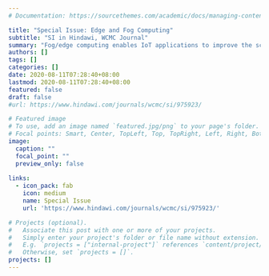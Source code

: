 ```yaml
---
# Documentation: https://sourcethemes.com/academic/docs/managing-content/

title: "Special Issue: Edge and Fog Computing"
subtitle: "SI in Hindawi, WCMC Journal"
summary: "Fog/edge computing enables IoT applications to improve the scalability and energy efficiency of IoT systems, exploit computational node resources to analyse the collected data, and meet latency requirements. Nevertheless, a series of challenging problems need to be addressed in order to fully utilize fog/edge computing for IoT. For instance, the majority of computational nodes in fog/edge computing are battery-operated, which means that fog/edge computing tends to be unreliable. Moreover, efficiently providing computing resources to latency-sensitive IoT applications (such as AR/VR, haptic technology, intelligent manufacturing, connected autonomous driving, and others), and seamless integration of fog/edge computing with cloud computing to provide scalable services needs to be further studied."
authors: []
tags: []
categories: []
date: 2020-08-11T07:28:40+08:00
lastmod: 2020-08-11T07:28:40+08:00
featured: false
draft: false
#url: https://www.hindawi.com/journals/wcmc/si/975923/

# Featured image
# To use, add an image named `featured.jpg/png` to your page's folder.
# Focal points: Smart, Center, TopLeft, Top, TopRight, Left, Right, BottomLeft, Bottom, BottomRight.
image:
  caption: ""
  focal_point: ""
  preview_only: false
  
links:
  - icon_pack: fab
    icon: medium
    name: Special Issue
    url: 'https://www.hindawi.com/journals/wcmc/si/975923/'

# Projects (optional).
#   Associate this post with one or more of your projects.
#   Simply enter your project's folder or file name without extension.
#   E.g. `projects = ["internal-project"]` references `content/project/deep-learning/index.md`.
#   Otherwise, set `projects = []`.
projects: []
---
```

